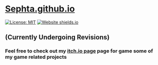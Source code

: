 # [Sephta.github.io](https://sephta.github.io)

[![License: MIT](https://img.shields.io/badge/License-MIT-yellow.svg)](https://opensource.org/licenses/MIT) [![Website shields.io](https://img.shields.io/website-up-down-green-red/http/shields.io.svg)](https://sephta.github.io)

## (Currently Undergoing Revisions)

### Feel free to check out my [itch.io page](https://sephta.itch.io/ "Sephta itch.io page") page for game some of my game related projects
